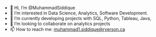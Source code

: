 - 👋 Hi, I’m @MuhammadSiddique
- 👀 I’m interested in Data Science, Analytics, Software Development.
- 🌱 I’m currently developing projects with SQL, Python, Tableau, Java,  
- 💞️ I’m looking to collaborate on analytics projects
- 📫 How to reach me: muhammad1.siddique@ryerson.ca

<!---
MuhammadSiddique1/MuhammadSiddique1 is a ✨ special ✨ repository because its `README.md` (this file) appears on your GitHub profile.
You can click the Preview link to take a look at your changes.
--->
